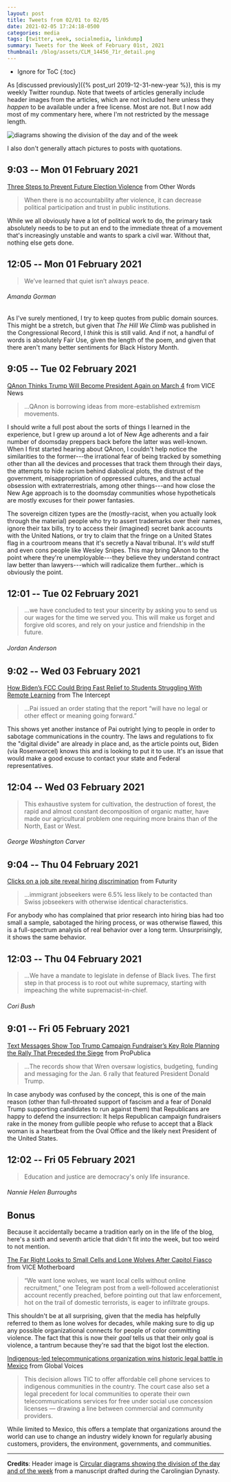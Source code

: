 ```yaml
---
layout: post
title: Tweets from 02/01 to 02/05
date: 2021-02-05 17:24:18-0500
categories: media
tags: [twitter, week, socialmedia, linkdump]
summary: Tweets for the Week of February 01st, 2021
thumbnail: /blog/assets/CLM_14456_71r_detail.png
---
```


* Ignore for ToC
{:toc}

As [discussed previously]({% post_url 2019-12-31-new-year %}), this is my weekly Twitter roundup.  Note that tweets of articles generally include header images from the articles, which are not included here unless they *happen* to be available under a free license.  Most are not.  But I now add most of my commentary here, where I'm not restricted by the message length.

![diagrams showing the division of the day and of the week](/blog/assets/CLM_14456_71r_detail.png "diagrams showing the division of the day and of the week")

I also don't generally attach pictures to posts with quotations.

## 9:03 -- Mon 01 February 2021

[<i class="fab fa-twitter-square"></i>](https://jcolag.github.io/twitter/1356241643871948810) [Three Steps to Prevent Future Election Violence](https://otherwords.org/three-steps-to-prevent-future-election-violence) from Other Words

 > When there is no accountability after violence, it can decrease political participation and trust in public institutions.

While we all obviously have a lot of political work to do, the primary task absolutely needs to be to put an end to the immediate threat of a movement that's increasingly unstable and wants to spark a civil war.  Without that, nothing else gets done.

## 12:05 -- Mon 01 February 2021

[<i class="fab fa-twitter"></i>](https://jcolag.github.io/twitter/1356287445927653382)

 > We’ve learned that quiet isn’t always peace.

###### Amanda Gorman

As I've surely mentioned, I try to keep quotes from public domain sources.  This might be a stretch, but given that *The Hill We Climb* was published in the Congressional Record, I *think* this is still valid.  And if not, a handful of words is absolutely Fair Use, given the length of the poem, and given that there aren't many better sentiments for Black History Month.

## 9:05 -- Tue 02 February 2021

[<i class="fab fa-twitter-square"></i>](https://jcolag.github.io/twitter/1356604535133806592) [QAnon Thinks Trump Will Become President Again on March 4](https://www.vice.com/en/article/88akpx/qanon-thinks-trump-will-become-president-again-on-march-4) from VICE News

 > ...QAnon is borrowing ideas from more-established extremism movements.

I should write a full post about the sorts of things I learned in the experience, but I grew up around a lot of New Age adherents and a fair number of doomsday preppers back before the latter was well-known.  When I first started hearing about QAnon, I couldn't help notice the similarities to the former---the irrational fear of being tracked by something other than all the devices and processes that track them through their days, the attempts to hide racism behind diabolical plots, the distrust of the government, misappropriation of oppressed cultures, and the actual obsession with extraterrestrials, among other things---and how close the New Age approach is to the doomsday communities whose hypotheticals are mostly excuses for their power fantasies.

The sovereign citizen types are the (mostly-racist, when you actually look through the material) people who try to assert trademarks over their names, ignore their tax bills, try to access their (imagined) secret bank accounts with the United Nations, or try to claim that the fringe on a United States flag in a courtroom means that it's secretly a Naval tribunal.  It's *wild* stuff and even cons people like Wesley Snipes.  This may bring QAnon to the point where they're unemployable---they believe they understand contract law better than lawyers---which will radicalize them further...which is obviously the point.

## 12:01 -- Tue 02 February 2021

[<i class="fab fa-twitter"></i>](https://jcolag.github.io/twitter/1356648826862374915)

 > ...we have concluded to test your sincerity by asking you to send us our wages for the time we served you. This will make us forget and forgive old scores, and rely on your justice and friendship in the future.

###### Jordan Anderson

## 9:02 -- Wed 03 February 2021

[<i class="fab fa-twitter-square"></i>](https://jcolag.github.io/twitter/1356966168200966147) [How Biden’s FCC Could Bring Fast Relief to Students Struggling With Remote Learning](https://theintercept.com/2021/01/26/remote-learning-fcc-jessica-rosenworcel/) from The Intercept

 > ...Pai issued an order stating that the report “will have no legal or other effect or meaning going forward.”

This shows yet another instance of Pai outright lying to people in order to sabotage communications in the country.  The laws and regulations to fix the "digital divide" are already in place and, as the article points out, Biden (via Rosenworcel) knows this and is looking to put it to use.  It's an issue that would make a good excuse to contact your state and Federal representatives.

## 12:04 -- Wed 03 February 2021

[<i class="fab fa-twitter"></i>](https://jcolag.github.io/twitter/1357011969971130368)

 > This exhaustive system for cultivation, the destruction of forest, the rapid and almost constant decomposition of organic matter, have made our agricultural problem one requiring more brains than of the North, East or West.

###### George Washington Carver

## 9:04 -- Thu 04 February 2021

[<i class="fab fa-twitter-square"></i>](https://jcolag.github.io/twitter/1357329059286380551) [Clicks on a job site reveal hiring discrimination](https://www.futurity.org/hiring-discrimination-2507842-2/) from Futurity

 > ...immigrant jobseekers were 6.5% less likely to be contacted than Swiss jobseekers with otherwise identical characteristics.

For anybody who has complained that prior research into hiring bias had too small a sample, sabotaged the hiring process, or was otherwise flawed, this is a full-spectrum analysis of real behavior over a long term.  Unsurprisingly, it shows the same behavior.

## 12:03 -- Thu 04 February 2021

[<i class="fab fa-twitter"></i>](https://jcolag.github.io/twitter/1357374106136502273)

 > ...We have a mandate to legislate in defense of Black lives. The first step in that process is to root out white supremacy, starting with impeaching the white supremacist-in-chief.

###### Cori Bush

## 9:01 -- Fri 05 February 2021

[<i class="fab fa-twitter-square"></i>](https://jcolag.github.io/twitter/1357690692043034625) [Text Messages Show Top Trump Campaign Fundraiser’s Key Role Planning the Rally That Preceded the Siege](https://www.propublica.org/article/trump-campaign-fundraiser-ellipse-rally) from ProPublica

 > ...The records show that Wren oversaw logistics, budgeting, funding and messaging for the Jan. 6 rally that featured President Donald Trump.

In case anybody was confused by the concept, this is one of the main reason (other than full-throated support of fascism and a fear of Donald Trump supporting candidates to run against them) that Republicans are happy to defend the insurrection:  It helps Republican campaign fundraisers rake in the money from gullible people who refuse to accept that a Black woman is a heartbeat from the Oval Office and the likely next President of the United States.

## 12:02 -- Fri 05 February 2021

[<i class="fab fa-twitter"></i>](https://jcolag.github.io/twitter/1357736242323030020)

 > Education and justice are democracy's only life insurance.

###### Nannie Helen Burroughs

## Bonus

Because it accidentally became a tradition early on in the life of the blog, here's a sixth and seventh article that didn't fit into the week, but too weird to not mention.

<i class="fas fa-square"></i> [The Far Right Looks to Small Cells and Lone Wolves After Capitol Fiasco](https://www.vice.com/en/article/m7ax8n/experts-say-the-mcveigh-cell-is-a-serious-threat-from-far-right) from VICE Motherboard

 > “We want lone wolves, we want local cells without online recruitment,” one Telegram post from a well-followed accelerationist account recently preached, before pointing out that law enforcement, hot on the trail of domestic terrorists, is eager to infiltrate groups.

This shouldn't be at all surprising, given that the media has helpfully referred to them as lone wolves for decades, while making sure to dig up any possible organizational connects for people of color committing violence.  The fact that this is now their *goal* tells us that their only goal is violence, a tantrum because they're sad that the bigot lost the election.

<i class="fas fa-square"></i> [Indigenous-led telecommunications organization wins historic legal battle in Mexico](https://globalvoices.org/2021/01/27/indigenous-led-telecommunications-organization-wins-historic-legal-battle-in-mexico/) from Global Voices

 > This decision allows TIC to offer affordable cell phone services to indigenous communities in the country. The court case also set a legal precedent for local communities to operate their own telecommunications services for free under social use concession licenses — drawing a line between commercial and community providers.

While limited to Mexico, this offers a template that organizations around the world can use to change an industry widely known for regularly abusing customers, providers, the environment, governments, and communities.

* * *

**Credits**:  Header image is [Circular diagrams showing the division of the day and of the week](https://en.wikipedia.org/wiki/Week#/media/File:CLM_14456_71r_detail.jpg) from a manuscript drafted during the Carolingian Dynasty.
